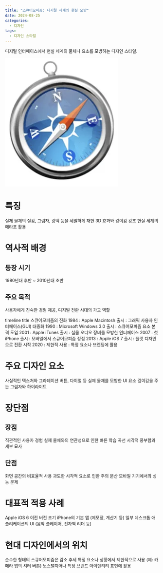 ```yaml
---
title: "스큐어모피즘: 디지털 세계의 현실 모방"
date: 2024-08-25
categories:
  - 디자인
tags:
  - 디자인 스타일
---
```

디지털 인터페이스에서 현실 세계의 물체나 요소를 모방하는 디자인 스타일.

<img src="/assets/images/design/style/skeuomorphism.png" alt="시큐어모피즘 예시: 실제 물체의 질감 등이 표현된 그림"/>

# 특징

실제 물체의 질감, 그림자, 광택 등을 세밀하게 재현
3D 효과와 깊이감 강조
현실 세계의 메타포 활용

# 역사적 배경
## 등장 시기
1980년대 후반 ~ 2010년대 초반
## 주요 목적
사용자에게 친숙한 경험 제공, 디지털 전환 시대의 가교 역할
<div class="mermaid">
timeline
    title 스큐어모피즘의 진화
    1984 : Apple Macintosh 출시
         : 그래픽 사용자 인터페이스(GUI) 대중화
    1990 : Microsoft Windows 3.0 출시
         : 스큐어모피즘 요소 본격 도입
    2001 : Apple iTunes 출시
         : 실물 오디오 장비를 모방한 인터페이스
    2007 : 첫 iPhone 출시
         : 모바일에서 스큐어모피즘 정점
    2013 : Apple iOS 7 출시
         : 플랫 디자인으로 전환 시작
    2020 : 제한적 사용
         : 특정 요소나 브랜딩에 활용
</div>

# 주요 디자인 요소

사실적인 텍스처와 그라데이션
버튼, 다이얼 등 실제 물체를 모방한 UI 요소
깊이감을 주는 그림자와 하이라이트

# 장단점
## 장점

직관적인 사용자 경험
실제 물체와의 연관성으로 인한 빠른 학습 곡선
시각적 풍부함과 세부 묘사

## 단점

화면 공간의 비효율적 사용
과도한 시각적 요소로 인한 주의 분산
모바일 기기에서의 성능 문제

# 대표적 적용 사례

Apple iOS 6 이전 버전
초기 iPhone의 기본 앱 (메모장, 계산기 등)
일부 데스크톱 애플리케이션의 UI (음악 플레이어, 전자책 리더 등)

# 현대 디자인에서의 위치

순수한 형태의 스큐어모피즘은 감소 추세
특정 요소나 상황에서 제한적으로 사용 (예: 카메라 앱의 셔터 버튼)
노스탤지어나 특정 브랜드 아이덴티티 표현에 활용